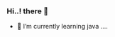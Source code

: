 ### Hi..! there 👋
- 🌱 I’m currently learning java ....

<!--
**HemasriRavuri/HemasriRavuri** is a ✨ _special_ ✨ repository because its `README.md` (this file) appears on your GitHub profile.

Here are some ideas to get you started:

- 🌱 I’m currently learning java...
- 
-->
